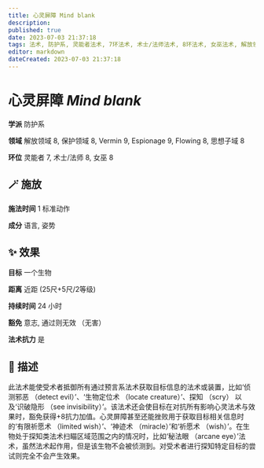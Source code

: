 ```yaml
---
title: 心灵屏障 Mind blank
description: 
published: true
date: 2023-07-03 21:37:18
tags: 法术, 防护系, 灵能者法术, 7环法术, 术士/法师法术, 8环法术, 女巫法术, 解放领域, 保护领域, Vermin, Espionage, Flowing, 思想子域
editor: markdown
dateCreated: 2023-07-03 21:37:18
---
```


# **心灵屏障** *Mind blank*

**学派** 防护系 

**领域** 解放领域 8, 保护领域 8, Vermin 9, Espionage 9, Flowing 8, 思想子域 8

**环位** 灵能者 7, 术士/法师 8, 女巫 8

## 🪄 施放

**施法时间** 1 标准动作

**成分** 语言, 姿势

## ✨ 效果 

**目标** 一个生物 

**距离** 近距 (25尺+5尺/2等级)  

**持续时间** 24 小时 

**豁免** 意志, 通过则无效 （无害）

**法术抗力** 是

## 📖 描述

此法术能使受术者抵御所有通过预言系法术获取目标信息的法术或装置，比如‘侦测邪恶 （detect evil）’、‘生物定位术 （locate creature）’、探知 （scry） 以及‘识破隐形 （see invisibility）’。该法术还会使目标在对抗所有影响心灵法术与效果时，豁免获得+8抗力加值。心灵屏障甚至还能挫败用于获取目标相关信息时的‘有限祈愿术 （limited wish）’、‘神迹术 （miracle）’和‘祈愿术 （wish）’。在生物处于探知类法术扫瞄区域范围之内的情况时，比如‘秘法眼 （arcane eye）’法术，虽然法术起作用，但是该生物不会被侦测到。对受术者进行探知特定目标的尝试则完全不会产生效果。
    